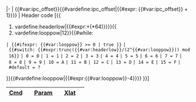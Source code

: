 \|- \| {{#var:ipc_offset}}{{#vardefine:ipc_offset\|{{#expr:
{{#var:ipc_offset}} + 1}}}} \| Header code \[{{

1.  vardefine:headerlow\|{{#expr:+(\*64)}}}}{{
2.  vardefine:looppow\|12}}{{#while:

`| {{#ifexpr: {{#var:looppow}} >= 0 | true }}`
`| {{#switch: {{#expr:trunc({{#var:headerlow}}/(2^{{#var:looppow}})) mod 16}}`
`| 0 = 0`
`| 1 = 1`
`| 2 = 2`
`| 3 = 3`
`| 4 = 4`
`| 5 = 5`
`| 6 = 6`
`| 7 = 7`
`| 8 = 8`
`| 9 = 9`
`| 10 = A`
`| 11 = B`
`| 12 = C`
`| 13 = D`
`| 14 = E`
`| 15 = F`
`| #default = ?`

}}{{#vardefine:looppow\|{{#expr:{{#var:looppow}}-4}}}} }}\]

| <abbr title="Command ID">Cmd</abbr> |     | <abbr title="Number of raw parameter words">Param</abbr> |     | <abbr title="Number of words in the translate section of the message">Xlat</abbr> |     |
|-------------------------------------|-----|----------------------------------------------------------|-----|-----------------------------------------------------------------------------------|-----|